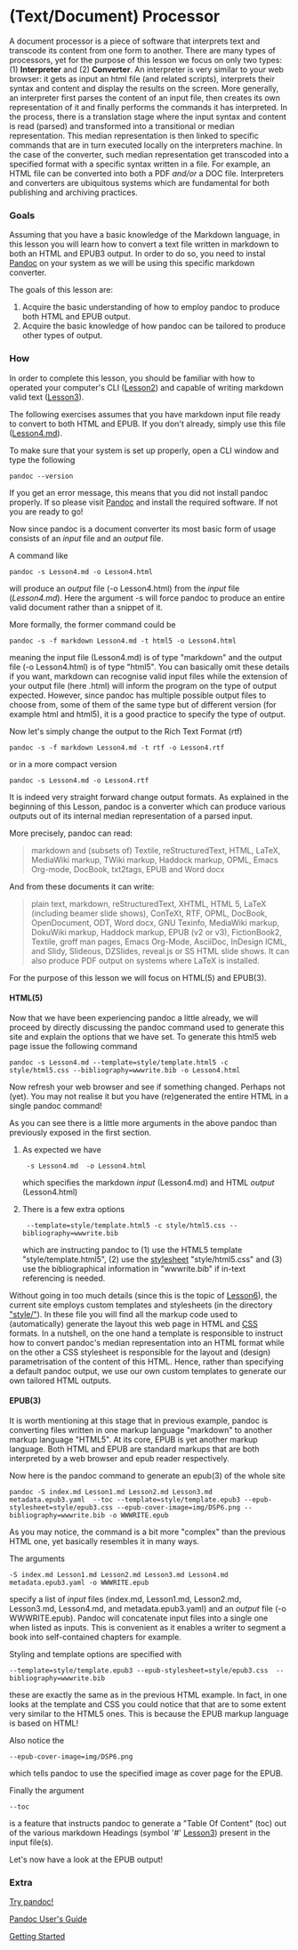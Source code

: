 
# (Text/Document) Processor

A document processor is a piece of software that interprets text and transcode its content from one form to another. There are many types of processors, yet for the purpose of this lesson we focus on only two types: (1) __Interpreter__ and (2) __Converter__. An interpreter is very similar to your web browser: it gets as input an html file (and related scripts), interprets their syntax and content and display the results on the screen. More generally, an interpreter first parses the content of an input file, then creates its own representation of it and finally performs the commands it has interpreted. In the process, there is a translation stage where the input syntax and content is read (parsed) and transformed into a transitional or median representation. This median representation is then linked to specific commands that are in turn executed locally on the interpreters machine. In the case of the converter, such median representation get transcoded into a specified format with a specific syntax written in a file. For example, an HTML file can be converted into both a PDF _and/or_ a DOC file. Interpreters and converters are ubiquitous systems which are fundamental for both publishing and archiving practices.

### Goals

Assuming that you have a basic knowledge of the Markdown language, in this lesson you will learn how to convert a text file written in markdown to both an HTML and EPUB3 output. In order to do so, you need to instal  [Pandoc](http://johnmacfarlane.net/pandoc/) on your system as we will be using this specific markdown converter. 

The goals of this lesson are:

1. Acquire the basic understanding of how to employ pandoc to produce both HTML and EPUB output. 
2. Acquire the basic knowledge of how pandoc can be tailored to produce other types of output.

### How

In order to complete this lesson, you should be familiar with how to operated your computer's CLI ([Lesson2](Lesson2.html)) and capable of writing markdown valid text ([Lesson3](Lesson3.html)). 

The following exercises assumes that you have markdown input file ready to convert to both HTML and EPUB. If you don't already, simply use this file ([Lesson4.md](Lesson4.md)).

To make sure that your system is set up properly, open a CLI window and type the following

	pandoc --version

If you get an error message, this means that you did not install pandoc properly. If so please visit [Pandoc](http://johnmacfarlane.net/pandoc/) and install the required software. If not you are ready to go!

Now since pandoc is a document converter its most basic form of usage consists of an _input_ file and an _output_ file. 

A command like

	pandoc -s Lesson4.md -o Lesson4.html

will produce an _output_ file (-o Lesson4.html) from the _input_ file (_Lesson4.md_). Here the argument -s will force pandoc to produce an entire valid document rather than a snippet of it.

More formally, the former command could be 

	pandoc -s -f markdown Lesson4.md -t html5 -o Lesson4.html

meaning the input file (Lesson4.md) is of type "markdown" and the output file (-o Lesson4.html) is of type "html5". You can basically omit these details if you want, markdown can recognise valid input files while the extension of your output file (here .html) will inform the program on the type of output expected. However, since pandoc has multiple possible output files to choose from, some of them of the same type but of different version (for example html and html5), it is a good practice to specify the type of output. 

Now let's simply change the output to the Rich Text Format (rtf)

	pandoc -s -f markdown Lesson4.md -t rtf -o Lesson4.rtf

or in a more compact version 

	pandoc -s Lesson4.md -o Lesson4.rtf

It is indeed very straight forward change output formats. As explained in the beginning of this Lesson, pandoc is a converter which can produce various outputs out of its internal median representation of a parsed input. 

More precisely, pandoc can read: 

> markdown and (subsets of) Textile, reStructuredText, HTML, LaTeX, MediaWiki markup, TWiki markup, Haddock markup, OPML, Emacs Org-mode, DocBook, txt2tags, EPUB and Word docx

And from these documents it can write: 

>plain text, markdown, reStructuredText, XHTML, HTML 5, LaTeX (including beamer slide shows), ConTeXt, RTF, OPML, DocBook, OpenDocument, ODT, Word docx, GNU Texinfo, MediaWiki markup, DokuWiki markup, Haddock markup, EPUB (v2 or v3), FictionBook2, Textile, groff man pages, Emacs Org-Mode, AsciiDoc, InDesign ICML, and Slidy, Slideous, DZSlides, reveal.js or S5 HTML slide shows. It can also produce PDF output on systems where LaTeX is installed.

For the purpose of this lesson we will focus on HTML(5) and EPUB(3).

#### HTML(5)

Now that we have been experiencing pandoc a little already, we will proceed by directly discussing the pandoc command used to generate this site and explain the options that we have set. To generate this html5 web page issue the following command

	pandoc -s Lesson4.md --template=style/template.html5 -c style/html5.css --bibliography=wwwrite.bib -o Lesson4.html

Now refresh your web browser and see if something changed. Perhaps not (yet). You may not realise it but you have (re)generated the entire HTML in a single pandoc command!

As you can see there is a little more arguments in the above pandoc than previously exposed in the first section. 

1. As expected we have

		-s Lesson4.md  -o Lesson4.html

	which specifies the markdown _input_ (Lesson4.md) and HTML _output_ (Lesson4.html)

2. There is a few extra options 

		--template=style/template.html5 -c style/html5.css --bibliography=wwwrite.bib

	which are instructing pandoc to (1) use the HTML5 template "style/template.html5", (2) use the [stylesheet](https://en.wikipedia.org/wiki/Cascading_Style_Sheets) "style/html5.css" and (3) use the bibliographical information in "wwwrite.bib" if in-text referencing is needed.

Without going in too much details (since this is the topic of [Lesson6](/)), the current site employs custom templates and stylesheets (in the directory ["style/"](style/)). In these file you will find all the markup code used to (automatically) generate the layout this web page in HTML and [CSS]((https://en.wikipedia.org/wiki/Cascading_Style_Sheets)) formats. In a nutshell, on the one hand a template is responsible to instruct how to convert pandoc's median representation into an HTML format while on the other a CSS stylesheet is responsible for the layout and (design) parametrisation of the content of this HTML. Hence, rather than specifying a default pandoc output, we use our own custom templates to generate our own tailored HTML outputs.

#### EPUB(3)

It is worth mentioning at this stage that in previous example, pandoc is converting files written in one markup language "markdown" to another markup language "HTML5". At its core, EPUB is yet another markup language. Both HTML and EPUB are standard markups that are both interpreted by a web browser and epub reader respectively.

Now here is the pandoc command to generate an epub(3) of the whole site

	pandoc -S index.md Lesson1.md Lesson2.md Lesson3.md metadata.epub3.yaml  --toc --template=style/template.epub3 --epub-stylesheet=style/epub3.css --epub-cover-image=img/DSP6.png --bibliography=wwwrite.bib -o WWWRITE.epub  

As you may notice, the command is a bit more "complex" than the previous HTML one, yet basically resembles it in many ways.

The arguments

	-S index.md Lesson1.md Lesson2.md Lesson3.md Lesson4.md metadata.epub3.yaml -o WWWRITE.epub  

specify a list of _input_ files (index.md, Lesson1.md, Lesson2.md, Lesson3.md, Lesson4.md, and metadata.epub3.yaml) and an _output_ file (-o WWWRITE.epub). Pandoc will concatenate input files into a single one when listed as inputs. This is convenient as it enables a writer to segment a book into self-contained chapters for example. 

Styling and template options are specified with 

	--template=style/template.epub3 --epub-stylesheet=style/epub3.css  --bibliography=wwwrite.bib

these are exactly the same as in the previous HTML example. In fact, in one looks at the template and CSS you could notice that that are to some extent very similar to the HTML5 ones. This is because the EPUB markup language is based on HTML! 

Also notice the 

	--epub-cover-image=img/DSP6.png

which tells pandoc to use the specified image as cover page for the EPUB.

Finally the argument

	--toc

is a feature that instructs pandoc to generate a "Table Of Content" (toc) out of the various markdown Headings (symbol '#' [Lesson3](Lesson3.html)) present in the input file(s).

Let's now have a look at the EPUB output!

	
### Extra

[Try pandoc!](http://johnmacfarlane.net/pandoc/try/)

[Pandoc User's Guide](http://johnmacfarlane.net/pandoc/README.html#epub-metadata)

[Getting Started](http://johnmacfarlane.net/pandoc/getting-started.html)
